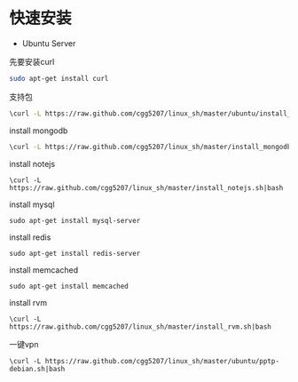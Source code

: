 # 快速安装

* Ubuntu Server

先要安装curl
```bash
sudo apt-get install curl 
```

支持包
```bash
\curl -L https://raw.github.com/cgg5207/linux_sh/master/ubuntu/install_base_packages.sh | bash

```

install mongodb
```bash
\curl -L https://raw.github.com/cgg5207/linux_sh/master/install_mongodb.sh | bash

```


install notejs
```Terminal
\curl -L https://raw.github.com/cgg5207/linux_sh/master/install_notejs.sh|bash
```


install mysql
```Terminal
sudo apt-get install mysql-server
```

install redis
```Terminal
sudo apt-get install redis-server  
```

install memcached
```Terminal
sudo apt-get install memcached
```

install rvm
```Terminal
\curl -L https://raw.github.com/cgg5207/linux_sh/master/install_rvm.sh|bash
```

一键vpn
```Terminal
\curl -L https://raw.github.com/cgg5207/linux_sh/master/ubuntu/pptp-debian.sh|bash
```

